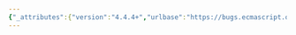 ```yaml
---
{"_attributes":{"version":"4.4.4+","urlbase":"https://bugs.ecmascript.org/","maintainer":"dherman@mozilla.com"},"bug":{"bug_id":30,"creation_ts":"2011-02-21 11:12:00 -0800","short_desc":"S15.5.4.8_A1_T11.js is invalid (representation of Date objects is implementation dependent)","delta_ts":"2012-01-12 09:43:32 -0800","product":"Test262","component":"ECMA-262 Tests","version":"unspecified","rep_platform":"All","op_sys":"All","bug_status":"RESOLVED","resolution":"FIXED","priority":"Normal","bug_severity":"normal","everconfirmed":true,"reporter":{"uid":"dfugate","name":"Dave Fugate"},"assigned_to":{"uid":"dfugate","name":"Dave Fugate"},"cc":"erights","long_desc":[{"commentid":51,"comment_count":0,"who":{"uid":"dfugate","name":"Dave Fugate"},"bug_when":"2011-02-21 11:12:35 -0800","thetext":"S15.5.4.8_A1_T11 contains the following to test String.prototype.lastIndexOf:\n    var __instance = new Date(100000000);\n    __instance.lastIndexOf = String.prototype.lastIndexOf;\n\n    if ((__instance.lastIndexOf('1970')) !== 11) {\n      $ERROR('#1: __instance = new Date(0); __instance.lastIndexOf = String.prototype.lastIndexOf;  __instance.lastIndexOf(\\'1970\\') === 11. Actual: '+(__instance.lastIndexOf('1970')) );\n    }\nassuming that 'new Date(100000000).toString()' is constant across implementations.  \n\nBy 15.9.5.2:\n    15.9.5.2 Date.prototype.toString ( )\n    This function returns a String value. The contents of the String are implementation-dependent, ...\nthis assumption is incorrect and Date(...).toString() could be any string really => the test case as written is invalid."},{"commentid":561,"comment_count":1,"who":{"uid":"dfugate","name":"Dave Fugate"},"bug_when":"2012-01-12 09:43:32 -0800","thetext":"There's no way to make this one valid WRT ES5.1.  Similar coverage exists in ch15/15.5/15.5.4/15.5.4.8/S15.5.4.8_A1_T1.js (and ch15/15.5/15.5.4/15.5.4.8/S15.5.4.8_A1_T2.js):\n    var __instance = new Boolean;\n    __instance.lastIndexOf = String.prototype.lastIndexOf;\n\nso I'll simply remove it outright."}]}}
---
```


